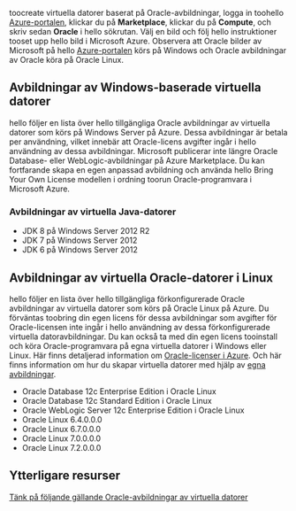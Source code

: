 


toocreate virtuella datorer baserat på Oracle-avbildningar, logga in toohello [Azure-portalen](https://portal.azure.com/), klickar du på **Marketplace**, klickar du på **Compute**, och skriv sedan **Oracle**  i hello sökrutan. Välj en bild och följ hello instruktioner tooset upp hello bild i Microsoft Azure. Observera att Oracle bilder av Microsoft på hello [Azure-portalen](https://portal.azure.com/) körs på Windows och Oracle avbildningar av Oracle köra på Oracle Linux.

## <a name="windows-based-virtual-machine-images"></a>Avbildningar av Windows-baserade virtuella datorer
hello följer en lista över hello tillgängliga Oracle avbildningar av virtuella datorer som körs på Windows Server på Azure. Dessa avbildningar är betala per användning, vilket innebär att Oracle-licens avgifter ingår i hello användning av dessa avbildningar. Microsoft publicerar inte längre Oracle Database- eller WebLogic-avbildningar på Azure Marketplace.  Du kan fortfarande skapa en egen anpassad avbildning och använda hello Bring Your Own License modellen i ordning toorun Oracle-programvara i Microsoft Azure. 

### <a name="java-virtual-machine-images"></a>Avbildningar av virtuella Java-datorer
* JDK 8 på Windows Server 2012 R2
* JDK 7 på Windows Server 2012
* JDK 6 på Windows Server 2012

## <a name="oracle-linux-virtual-machine-images"></a>Avbildningar av virtuella Oracle-datorer i Linux
hello följer en lista över hello tillgängliga förkonfigurerade Oracle avbildningar av virtuella datorer som körs på Oracle Linux på Azure. Du förväntas toobring din egen licens för dessa avbildningar som avgifter för Oracle-licensen inte ingår i hello användning av dessa förkonfigurerade virtuella datoravbildningar. Du kan också ta med din egen licens tooinstall och köra Oracle-programvara på egna virtuella datorer i Windows eller Linux. Här finns detaljerad information om [Oracle-licenser i Azure](http://www.oracle.com/technetwork/topics/cloud/faq-1963009.html#support). Och här finns information om hur du skapar virtuella datorer med hjälp av [egna avbildningar](../articles/virtual-machines/windows/classic/createupload-vhd.md?toc=%2fazure%2fvirtual-machines%2fwindows%2fclassic%2ftoc.json).

* Oracle Database 12c Enterprise Edition i Oracle Linux
* Oracle Database 12c Standard Edition i Oracle Linux
* Oracle WebLogic Server 12c Enterprise Edition i Oracle Linux
* Oracle Linux 6.4.0.0.0
* Oracle Linux 6.7.0.0.0
* Oracle Linux 7.0.0.0.0
* Oracle Linux 7.2.0.0.0

## <a name="additional-resources"></a>Ytterligare resurser
[Tänk på följande gällande Oracle-avbildningar av virtuella datorer](#miscellaneous-considerations-for-oracle-virtual-machine-images-new-article)

